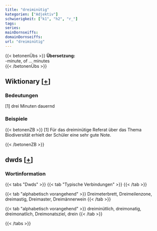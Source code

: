 ```yaml
---
title: "dreiminütig"
kategorien: ["Adjektiv"]
schwierigkeit: ["k1", "h2", "r_"]
tags:
series:
mainDornseiffs:
domainDornseiffs:
url: "dreiminütig"
---
```


{{< betonenÜbs >}}
**Übersetzung:**  
-minute, of … minutes  
{{< /betonenÜbs >}}

## Wiktionary [[+](https://de.wiktionary.org/wiki/dreiminütig)]

### Bedeutungen
[1] drei Minuten dauernd  

### Beispiele
{{< betonenZB >}}
[1] Für das dreiminütige Referat über das Thema Biodiversität erhielt der Schüler eine sehr gute Note.  

{{< /betonenZB >}}


## dwds [[+](https://www.dwds.de/wb/dreiminütig)]

### Wortinformation
{{< tabs "Dwds" >}}
{{< tab "Typische Verbindungen" >}}
{{< /tab >}}

{{< tab "alphabetisch vorangehend" >}}
Dreimeterbrett, Dreimeilenzone, dreimastig, Dreimaster, Dreimännerwein
{{< /tab >}}

{{< tab "alphabetisch vorangehend" >}}
dreiminütlich, dreimonatig, dreimonatlich, Dreimonatsziel, drein
{{< /tab >}}

{{< /tabs >}}

